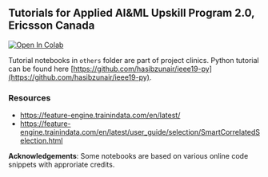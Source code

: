 ## Tutorials for Applied AI&ML Upskill Program 2.0, Ericsson Canada

[colab-badge]: <https://colab.research.google.com/assets/colab-badge.svg>
[![Open In Colab][colab-badge]](https://colab.research.google.com/github/hasibzunair/ericsson-upskill-tutorials/blob/main/tensorflow_tutorial.ipynb)

Tutorial notebooks in `others` folder are part of project clinics. Python tutorial can be found here [https://github.com/hasibzunair/ieee19-py](https://github.com/hasibzunair/ieee19-py).

### Resources
* https://feature-engine.trainindata.com/en/latest/
* https://feature-engine.trainindata.com/en/latest/user_guide/selection/SmartCorrelatedSelection.html

**Acknowledgements**: Some notebooks are based on various online code snippets with approriate credits.

